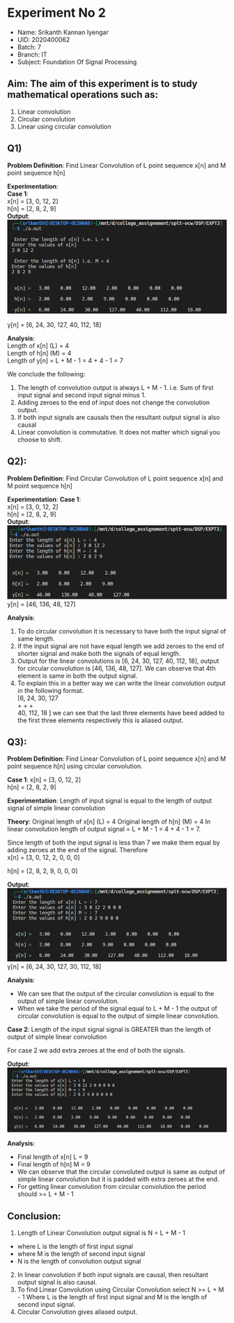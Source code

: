 # Experiment No 2
- Name: Srikanth Kannan Iyengar
- UID: 2020400062
- Batch: 7
- Branch: IT
- Subject: Foundation Of Signal Processing

## Aim: The aim of this experiment is to study mathematical operations such as:
1. Linear convolution
2. Circular convolution
3. Linear using circular convolution

## Q1)
__Problem Definition__: Find Linear Convolution of L point sequence x[n] and M point sequence h[n]

__Experimentation__:\
__Case 1__:\
x[n] = [3, 0, 12, 2]\
h[n] = [2, 8, 2, 9]\
__Output__:\
![](./1.png)

y[n] = [6, 24, 30, 127, 40, 112, 18]

__Analysis__:\
Length of x[n] (L) = 4\
Length of h[n] (M) = 4\
Length of y[n] = L + M - 1 = 4 + 4 - 1 = 7

We conclude the following:
1. The length of convolution output is always L + M - 1. i.e. Sum of first input signal and second input signal minus 1.
2. Adding zeroes to the end of input does not change the convolution output.
3. If both input signals are causals then the resultant output signal is also causal
4. Linear convolution is commutative. It does not matter which signal you choose to shift.

## Q2):
__Problem Definition__: Find Circular Convolution of L point sequence x[n] and M point sequence h[n]

__Experimentation__:
__Case 1__:\
x[n] = [3, 0, 12, 2]\
h[n] = [2, 8, 2, 9]\
__Output__:
![](./2.png)
y[n] = [46, 136, 48, 127]

__Analysis__:
1. To do circular convolution it is necessary to have both the input signal of same length.
2. If the input signal are not have equal length we add zeroes to the end of shorter signal and make both the signals of equal length.
3. Output for the linear convolutions is [6, 24, 30, 127, 40, 112, 18], output for circular convolution is [46, 136, 48, 127]. We can observe that 4th element is same in both the output signal.
4. To explain this in a better way we can write the linear convolution output in the following format.\
[6,  24,  30, 127\
 \+ \+    +\
 40, 112, 18 ]
 we can see that the last three elements have beed added to the first three elements respectively this is aliased output.

## Q3):
__Problem Definition__: Find Linear Convolution of L point sequence x[n] and M point sequence h[n] using circular convolution.

__Case 1__:
x[n] = [3, 0, 12, 2]\
h[n] = [2, 8, 2, 9]

__Experimentation__:
Length of input signal is equal to the length of output signal of simple linear convolution

__Theory__:
Original length of x[n] (L) = 4
Original length of h[n] (M) = 4
In linear convolution length of output signal = L + M - 1 = 4 + 4 - 1 = 7.

Since length of both the input signal is less than 7 we make them equal by adding zeroes at the end of the signal.
Therefore\
x[n] = [3, 0, 12, 2, 0, 0, 0]

h[n] = [2, 8, 2, 9, 0, 0, 0]

__Output__:
![](./3.png)
y[n] = [6, 24, 30, 127, 30, 112, 18]

__Analysis__:
- We can see that the output of the circular convolution is equal to the output of simple linear convolution.
- When we take the period of the signal equal to L + M - 1 the output of circular convolution is equal to the output of simple linear convolution.

__Case 2__:
Length of the input signal signal is GREATER than the length of output of simple linear convolution

For case 2 we add extra zeroes at the end of both the signals.

__Output__:
![](4.png)

__Analysis__:
- Final length of x[n] L = 9
- Final length of h[n] M = 9
- We can observe that the circular convoluted output is same as output of simple linear convolution but it is padded with extra zeroes at the end.
- For getting linear convolution from circular convolution the period should >= L + M - 1

## Conclusion:
1. Length of Linear Convolution output signal is N = L + M - 1
- where L is the length of first input signal
- where M is the length of second input signal
- N is the length of convolution output signal
2. In linear convolution if both input signals are causal, then resultant output signal is also causal.
3. To find Linear Convolution using Circular Convolution select N >= L + M - 1 Where L is the length of first input signal and M is the length of second input signal.
5. Circular Convolution gives aliased output.
